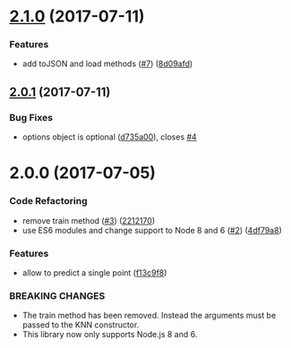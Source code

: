 <a name="2.1.0"></a>
# [2.1.0](https://github.com/mljs/knn/compare/v2.0.1...v2.1.0) (2017-07-11)


### Features

* add toJSON and load methods ([#7](https://github.com/mljs/knn/issues/7)) ([8d09afd](https://github.com/mljs/knn/commit/8d09afd))



<a name="2.0.1"></a>
## [2.0.1](https://github.com/mljs/knn/compare/v2.0.0...v2.0.1) (2017-07-11)


### Bug Fixes

* options object is optional ([d735a00](https://github.com/mljs/knn/commit/d735a00)), closes [#4](https://github.com/mljs/knn/issues/4)



<a name="2.0.0"></a>
# 2.0.0 (2017-07-05)


### Code Refactoring

* remove train method ([#3](https://github.com/mljs/knn/issues/3)) ([2212170](https://github.com/mljs/knn/commit/2212170))
* use ES6 modules and change support to Node 8 and 6 ([#2](https://github.com/mljs/knn/issues/2)) ([4df79a8](https://github.com/mljs/knn/commit/4df79a8))

### Features

* allow to predict a single point ([f13c9f8](https://github.com/mljs/knn/commit/f13c9f8))

### BREAKING CHANGES

* The train method has been removed. Instead the arguments must be passed to the KNN constructor.
* This library now only supports Node.js 8 and 6.
